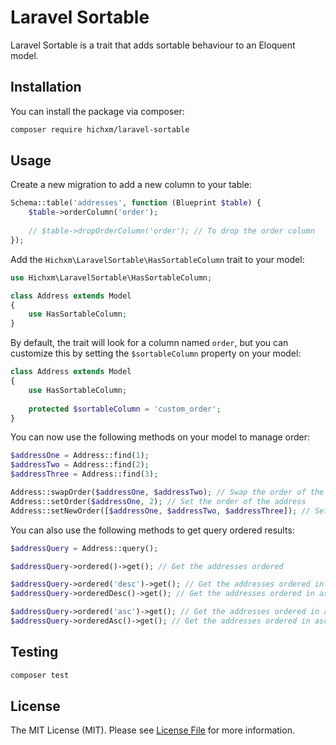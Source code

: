 # Laravel Sortable

Laravel Sortable is a trait that adds sortable behaviour to an Eloquent model.

## Installation

You can install the package via composer:

```bash
composer require hichxm/laravel-sortable
```

## Usage

Create a new migration to add a new column to your table:

```php
Schema::table('addresses', function (Blueprint $table) {
    $table->orderColumn('order');
    
    // $table->dropOrderColumn('order'); // To drop the order column
});
```

Add the `Hichxm\LaravelSortable\HasSortableColumn` trait to your model:

```php
use Hichxm\LaravelSortable\HasSortableColumn;

class Address extends Model
{
    use HasSortableColumn;
}
```

By default, the trait will look for a column named `order`, 
but you can customize this by setting the `$sortableColumn` property on your model:

```php
class Address extends Model
{
    use HasSortableColumn;
    
    protected $sortableColumn = 'custom_order';
}
```

You can now use the following methods on your model to manage order:

```php
$addressOne = Address::find(1);
$addressTwo = Address::find(2);
$addressThree = Address::find(3);

Address::swapOrder($addressOne, $addressTwo); // Swap the order of the two addresses
Address::setOrder($addressOne, 2); // Set the order of the address
Address::setNewOrder([$addressOne, $addressTwo, $addressThree]); // Set the order of the addresses
```

You can also use the following methods to get query ordered results:

```php
$addressQuery = Address::query();

$addressQuery->ordered()->get(); // Get the addresses ordered

$addressQuery->ordered('desc')->get(); // Get the addresses ordered in descending order
$addressQuery->orderedDesc()->get(); // Get the addresses ordered in ascending order

$addressQuery->ordered('asc')->get(); // Get the addresses ordered in ascending order
$addressQuery->orderedAsc()->get(); // Get the addresses ordered in ascending order
```


## Testing

```bash
composer test
```

## License

The MIT License (MIT). Please see [License File](LICENSE.md) for more information.